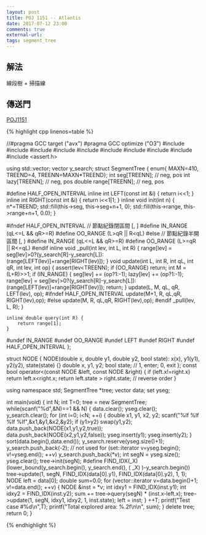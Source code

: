 ```yaml
---
layout: post
title: POJ 1151 -- Atlantis
date: 2017-07-12 23:00
comments: true
external-url:
tags: segment_tree
---
```


## 解法
線段樹 + 掃描線

## 傳送門

[POJ1151](http://poj.org/problem?id=1151)


{% highlight cpp linenos=table %}


//#pragma GCC target ("avx")
#pragma GCC optimize ("O3")
#include <iostream>
#include <iomanip>
#include <cstdio>
#include <cstdlib>
#include <cstring>
#include <algorithm>
#include <functional>
#include <vector>
#include <set>
#include <assert.h>

using std::vector;
vector<double> y_search;
struct SegmentTree {
    enum{ MAXN=410, TREEND=4, TREENN=MAXN*TREEND};
    int  seg[TREENN]; // neg, pos
    int  lazy[TREENN]; // neg, pos
    double  range[TREENN]; // neg, pos

#define HALF_OPEN_INTERVAL
    inline int LEFT(const int &i) { return i<<1; }
    inline int RIGHT(const int &i) { return i<<1|1; }
    inline void init(int n) {
        n*=TREEND;
        std::fill(this->seg, this->seg+n+1, 0);
        std::fill(this->range, this->range+n+1, 0.0);
    }

#ifndef HALF_OPEN_INTERVAL
    // 節點紀錄閉區間   [, ]
#define IN_RANGE (qL<=L && qR>=R)
#define OO_RANGE (L>qR || R<qL)
#else
    // 節點紀錄半開區間 [, )
#define IN_RANGE (qL<=L && qR>=R)
#define OO_RANGE (L>=qR || R<=qL)
#endif
    inline void _pull(int lev, int L, int R) {
        range[lev] = seg[lev]>0?(y_search[R]-y_search[L]):(range[LEFT(lev)]+range[RIGHT(lev)]);
    }
    void update(int L, int R, int qL, int qR, int lev, int op) {
        assert(lev<TREENN);
        if (OO_RANGE) return;
        int M = (L+R)>>1;
        if (IN_RANGE) {
            seg[lev] += (op?1:-1);
            lazy[lev] += (op?1:-1);
            range[lev] = seg[lev]>0?(y_search[R]-y_search[L]):(range[LEFT(lev)]+range[RIGHT(lev)]);
            return;
        }
        update(L, M, qL, qR, LEFT(lev), op);
#ifndef HALF_OPEN_INTERVAL
        update(M+1, R, qL,qR, RIGHT(lev),op);
#else
        update(M, R, qL,qR, RIGHT(lev),op);
#endif
        _pull(lev, L, R);
    }

    inline double query(int R) {
        return range[1];
    }
#undef IN_RANGE
#undef OO_RANGE
#undef LEFT
#undef RIGHT
#undef HALF_OPEN_INTERVAL
};

struct NODE {
    NODE(double x, double y1, double y2, bool state): x(x), y1(y1), y2(y2), state(state) {}
    double x, y1, y2;
    bool state; // 1, enter; 0, exit
};
const bool operator<(const NODE &left, const NODE &right) {
    if (left.x!=right.x) return left.x<right.x;
    return left.state > right.state; // reverse order
}

using namespace std;
SegmentTree *tree;
vector<NODE> data;
set<double> yseg;

int main(void) {
    int N;
    int T=0;
    tree = new SegmentTree;
    while(scanf("%d",&N)==1 && N) {
        data.clear();
        yseg.clear();
        y_search.clear();
        for (int i=0; i<N; ++i) {
            double x1, y1, x2, y2;
            scanf("%lf %lf %lf %lf",&x1,&y1,&x2,&y2);
            if (y1>y2) swap(y1,y2);
            data.push_back(NODE(x1,y1,y2,true));
            data.push_back(NODE(x2,y1,y2,false));
            yseg.insert(y1); yseg.insert(y2);
        }
        sort(data.begin(),data.end());
        y_search.reserve(yseg.size()+1);
        y_search.push_back(-2); // not used
        for (set<double>::iterator v=yseg.begin(); v!=yseg.end(); ++v)
            y_search.push_back(*v);
        int segN = yseg.size();
        yseg.clear();
        tree->init(segN);
#define FIND_IDX(_X) (lower_bound(y_search.begin(), y_search.end(), ( _X) )-y_search.begin())
        tree->update(1, segN, FIND_IDX(data[0].y1), FIND_IDX(data[0].y2), 1, 1);
        NODE left = data[0];
        double sum=0.0;
        for (vector<NODE>::iterator v=data.begin()+1; v!=data.end(); ++v) {
            NODE &inst = *v;
            int idxy1 = FIND_IDX(inst.y1);
            int idxy2 = FIND_IDX(inst.y2);
            sum += tree->query(segN) * (inst.x-left.x);
            tree->update(1, segN, idxy1, idxy2, 1, inst.state);
            left = inst;
        }
        ++T;
        printf("Test case #%d\n",T);
        printf("Total explored area: %.2f\n\n", sum);
    }
    delete tree;
    return 0;
}

{% endhighlight %}


